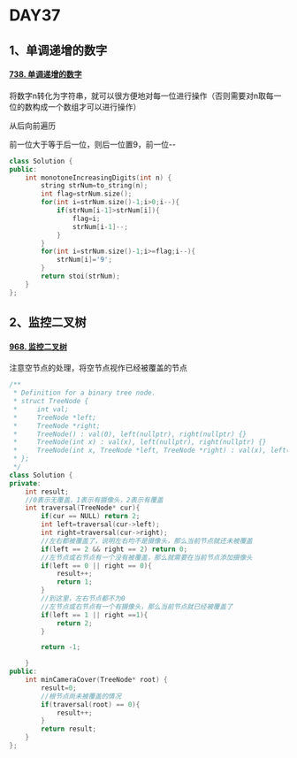 # DAY37

## 1、单调递增的数字

#### [738. 单调递增的数字](https://leetcode.cn/problems/monotone-increasing-digits/)

将数字n转化为字符串，就可以很方便地对每一位进行操作（否则需要对n取每一位的数构成一个数组才可以进行操作）

从后向前遍历

前一位大于等于后一位，则后一位置9，前一位--

```c++
class Solution {
public:
    int monotoneIncreasingDigits(int n) {
        string strNum=to_string(n);
        int flag=strNum.size();
        for(int i=strNum.size()-1;i>0;i--){
            if(strNum[i-1]>strNum[i]){
                flag=i;
                strNum[i-1]--;
            }
        }
        for(int i=strNum.size()-1;i>=flag;i--){
            strNum[i]='9';
        }
        return stoi(strNum);
    }
};
```



## 2、监控二叉树

#### [968. 监控二叉树](https://leetcode.cn/problems/binary-tree-cameras/)

注意空节点的处理，将空节点视作已经被覆盖的节点

```c++
/**
 * Definition for a binary tree node.
 * struct TreeNode {
 *     int val;
 *     TreeNode *left;
 *     TreeNode *right;
 *     TreeNode() : val(0), left(nullptr), right(nullptr) {}
 *     TreeNode(int x) : val(x), left(nullptr), right(nullptr) {}
 *     TreeNode(int x, TreeNode *left, TreeNode *right) : val(x), left(left), right(right) {}
 * };
 */
class Solution {
private:
    int result;
    //0表示无覆盖，1表示有摄像头，2表示有覆盖
    int traversal(TreeNode* cur){
        if(cur == NULL) return 2;
        int left=traversal(cur->left);
        int right=traversal(cur->right);
        //左右都被覆盖了，说明左右均不是摄像头，那么当前节点就还未被覆盖
        if(left == 2 && right == 2) return 0;
        //左节点或右节点有一个没有被覆盖，那么就需要在当前节点添加摄像头
        if(left == 0 || right == 0){
            result++;
            return 1;
        }
        //到这里，左右节点都不为0
        //左节点或右节点有一个有摄像头，那么当前节点就已经被覆盖了
        if(left == 1 || right ==1){
            return 2;
        }

        return -1;

    }
public:
    int minCameraCover(TreeNode* root) {
        result=0;
        //根节点尚未被覆盖的情况
        if(traversal(root) == 0){
            result++;
        }
        return result;
    }
};
```


